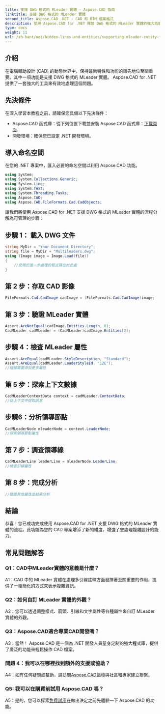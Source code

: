 ```yaml
---
title: 支援 DWG 格式的 MLeader 實體 - Aspose.CAD 指南
linktitle: 支援 DWG 格式的 MLeader 實體
second_title: Aspose.CAD .NET - CAD 和 BIM 檔案格式
description: 使用 Aspose.CAD for .NET 釋放 DWG 格式的 MLeader 實體的強大功能。輕鬆提升您的 CAD 專案。
type: docs
weight: 11
url: /zh-hant/net/hidden-lines-and-entities/supporting-mleader-entity-for-dwg-format/
---
```

## 介紹

在電腦輔助設計 (CAD) 的動態世界中，保持最新特性和功能的領先地位至關重要。其中一項功能是支援 DWG 格式的 MLeader 實體。 Aspose.CAD for .NET 提供了一套強大的工具來有效地處理這個問題。

## 先決條件

在深入學習本教程之前，請確保您具備以下先決條件：

-  Aspose.CAD 函式庫：從下列位置下載並安裝 Aspose.CAD 函式庫：[下載頁面](https://releases.aspose.com/cad/net/).
- 開發環境：確保您已設定 .NET 開發環境。

## 導入命名空間

在您的 .NET 專案中，匯入必要的命名空間以利用 Aspose.CAD 功能。

```csharp
using System;
using System.Collections.Generic;
using System.Linq;
using System.Text;
using System.Threading.Tasks;
using Aspose.CAD;
using Aspose.CAD.FileFormats.Cad.CadObjects;
```

讓我們將使用 Aspose.CAD for .NET 支援 DWG 格式的 MLeader 實體的流程分解為可管理的步驟：

## 步驟 1： 載入 DWG 文件

```csharp
string MyDir = "Your Document Directory";
string file = MyDir + "Multileaders.dwg";
using (Image image = Image.Load(file))
{
    //您用於進一步處理的程式碼位於此處
}
```

## 第 2 步：存取 CAD 影像

```csharp
FileFormats.Cad.CadImage cadImage = (FileFormats.Cad.CadImage)image;
```

## 第 3 步：驗證 MLeader 實體

```csharp
Assert.AreNotEqual(cadImage.Entities.Length, 0);
CadMLeader cadMLeader = (CadMLeader)cadImage.Entities[2];
```

## 步驟 4：檢查 MLeader 屬性

```csharp
Assert.AreEqual(cadMLeader.StyleDescription, "Standard");
Assert.AreEqual(cadMLeader.LeaderStyleId, "12E");
//根據需要添加更多屬性
```

## 第 5 步：探索上下文數據

```csharp
CadMLeaderContextData context = cadMLeader.ContextData;
//從上下文中提取訊息
```

## 步驟6：分析領導節點

```csharp
CadMLeaderNode mleaderNode = context.LeaderNode;
//探索領導節點屬性
```

## 第 7 步：調查領導線

```csharp
CadMLeaderLine leaderLine = mleaderNode.LeaderLine;
//檢查引線屬性
```

## 第 8 步：完成分析

```csharp
//驗證其他屬性並結束分析
```

## 結論

恭喜！您已成功完成使用 Aspose.CAD for .NET 支援 DWG 格式的 MLeader 實體的流程。此功能為您的 CAD 專案增添了新的維度，增強了您處理複雜設計的能力。

## 常見問題解答

### Q1：CAD中MLeader實體的意義是什麼？

A1：CAD 中的 MLeader 實體在處理多引線註釋方面發揮著至關重要的作用，提供了一種簡化的方式來表示複雜資訊。

### Q2：如何自訂 MLeader 實體的外觀？

A2：您可以透過調整樣式、箭頭、引線和文字屬性等各種屬性來自訂 MLeader 實體的外觀。

### Q3：Aspose.CAD適合專業CAD開發嗎？

A3：當然！ Aspose.CAD 是一個為 .NET 開發人員量身定制的強大程式庫，提供了廣泛的功能來輕鬆操作 CAD 檔案。

### 問題 4：我可以在哪裡找到額外的支援或協助？

A4：如有任何疑問或幫助，請訪問[Aspose.CAD論壇](https://forum.aspose.com/c/cad/19)與社區和專家建立聯繫。

### Q5: 我可以在購買前試用 Aspose.CAD 嗎？

 A5：是的，您可以探索[免費試用](https://releases.aspose.com/)在做出決定之前先體驗一下 Aspose.CAD 的功能。